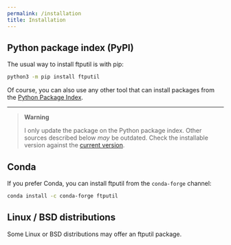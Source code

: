 ```yaml
---
permalink: /installation
title: Installation
---
```


## Python package index (PyPI)

The usual way to install ftputil is with pip:
```bash
python3 -m pip install ftputil
```

Of course, you can also use any other tool that can install packages
from the [Python Package Index](https://pypi.python.org/).

----

> **Warning**
>
> I only update the package on the Python package index. Other sources
> described below *may* be outdated. Check the installable version
> against the [current version](/versions#version-history).

## Conda

If you prefer Conda, you can install ftputil from the `conda-forge`
channel:
```bash
conda install -c conda-forge ftputil
```

## Linux / BSD distributions

Some Linux or BSD distributions may offer an ftputil package.

